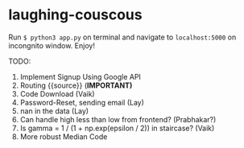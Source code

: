 # laughing-couscous

Run ```$ python3 app.py```  on terminal and navigate to ```localhost:5000``` on incongnito window. Enjoy!

TODO:
1. Implement Signup Using Google API
7. Routing {{source}} (**IMPORTANT)**
14. Code Download (Vaik)
18. Password-Reset, sending email (Lay)
23. nan in the data (Lay)
28. Can handle high less than low from frontend? (Prabhakar?)
30. Is gamma = 1 / (1 + np.exp(epsilon / 2)) in staircase? (Vaik)
31. More robust Median Code